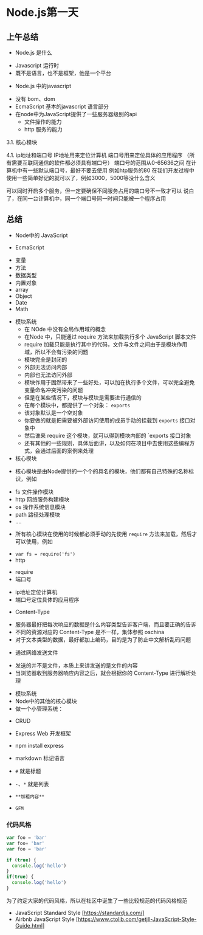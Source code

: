 # Node.js第一天
## 上午总结

- Node.js 是什么
 + Javascript 运行时
 + 既不是语言，也不是框架，他是一个平台
- Node.js 中的javascript
 + 没有 bom、dom
 + EcmaScript 基本的javascript 语言部分
 + 在node中为JavaScript提供了一些服务器级别的api
   * 文件操作的能力
   * http 服务的能力


3.1. 核心模块


4.1. ip地址和端口号
IP地址用来定位计算机
端口号用来定位具体的应用程序
（所有需要互联网通信的软件都必须具有端口号）
端口号的范围从0-65636之间
在计算机中有一些默认端口号，最好不要去使用
例如htp服务的80
在我们开发过程中使用一些简单好记的就可以了，例如3000，5000等没什么含义
 
可以同时开启多个服务，但一定要确保不同服务占用的端口号不一致才可以
说白了，在同一台计算机中，同一个端口号同一时间只能被一个程序占用 

## 总结

- Node中的 JavaScript
 + EcmaScript
  * 变量
  * 方法
  * 数据类型
  * 内置对象
  * array
  * Object
  * Date
  * Math
+ 模块系统
   * 在 NOde 中没有全局作用域的概念
   * 在Node 中，只能通过 require 方法来加载执行多个 JavaScript 脚本文件
   * require 加载只能是执行其中的代码，文件与文件之间由于是模块作用域，所以不会有污染的问题
    - 模块完全是封闭的
    - 外部无法访问内部
    - 内部也无法访问外部
  * 模块作用于固然带来了一些好处，可以加在执行多个文件，可以完全避免变量命名冲突污染的问题
  * 但是在某些情况下，模块与模块是需要进行通信的
  * 在每个模块中，都提供了一个对象： `exports`
  * 该对象默认是一个空对象
  * 你要做的就是把需要被外部访问使用的成员手动的挂载到 `exports` 接口对象中
  * 然后谁来 require 这个模块，就可以得到模块内部的 `exports 接口对象
  * 还有其他的一些规则，具体后面讲，以及如何在项目中去使用这些编程方式，会通过后面的案例来处理
+ 核心模块
 * 核心模块是由Node提供的一个个的具名的模块，他们都有自己特殊的名称标识，例如
  - fs 文件操作模块
  - http 网络服务构建模块
  - os 操作系统信息模块
  - path 路径处理模块
  - ....
* 所有核心模块在使用的时候都必须手动的先使用 `require` 方法来加载，然后才可以使用，例如
 - `var fs = require('fs')`
 - http
  + require
  + 端口号
   * ip地址定位计算机
   * 端口号定位具体的应用程序
+ Content-Type
 * 服务器最好把每次响应的数据是什么内容类型告诉客户端，而且要正确的告诉
 * 不同的资源对应的 Content-Type 是不一样，集体参照 oschina
 * 对于文本类型的数据，最好都加上编码，目的是为了防止中文解析乱码问题
+ 通过网络发送文件
 * 发送的并不是文件，本质上来讲发送的是文件的内容  
 * 当浏览器收到服务器响应内容之后，就会根据你的 Content-Type 进行解析处理

- 模块系统
- Node中的其他的核心模块
- 做一个小管理系统：
 + CRUD
- Express Web 开发框架 
 + npm install express


+ markdown 标记语言
 + `#` 就是标题
 + `-`、`*` 就是列表
 + `**加粗内容**`
 + `GFM`


 ### 代码风格
 ```javascript
 var foo = 'bar'
 var foo= 'bar'
 var foo = 'bar'

 if (true) {
   console.log('hello')
 }
 if(true) {
   console.log('hello')
 }
 ```
 为了约定大家的代码风格，所以在社区中诞生了一些比较规范的代码风格规范
  - JavaScript Standard Style [https://standardjs.com/]
  - Airbnb JavaScript Style [https://www.ctolib.com/getjll-JavaScript-Style-Guide.html]
  